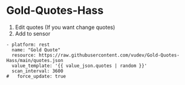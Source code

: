 # Gold-Quotes-Hass
1. Edit quotes (If you want change quotes)
2. Add to sensor

```
- platform: rest  
  name: "Gold Quote"
  resource: https://raw.githubusercontent.com/vudev/Gold-Quotes-Hass/main/quotes.json
  value_template: '{{ value_json.quotes | random }}'
  scan_interval: 3600
#   force_update: true
```
